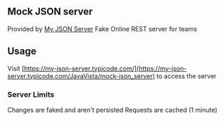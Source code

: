 ## Mock JSON server

Provided by [My JSON Server](https://my-json-server.typicode.com/)
Fake Online REST server for teams

## Usage
Visit [https://my-json-server.typicode.com/](https://my-json-server.typicode.com/JavaVista/mock-json_server) to access the server

### Server Limits

Changes are faked and aren't persisted
Requests are cached (1 minute)
